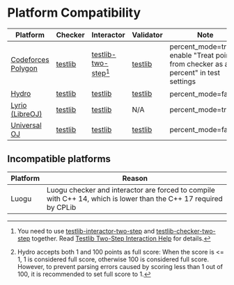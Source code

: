 # Platform Compatibility

| Platform                                             | Checker                    | Interactor                                          | Validator                    | Note                                                                                |
| ---------------------------------------------------- | -------------------------- | --------------------------------------------------- | ---------------------------- | ----------------------------------------------------------------------------------- |
| [Codeforces Polygon](https://polygon.codeforces.com) | [testlib][testlib-checker] | [testlib-two-step][testlib-interactor-two-step][^1] | [testlib][testlib-validator] | percent_mode=true, enable "Treat points from checker as a percent" in test settings |
| [Hydro](https://hydro.ac)                            | [testlib][testlib-checker] | [testlib][testlib-interactor]                       | [testlib][testlib-validator] | percent_mode=false[^2]                                                              |
| [Lyrio (LibreOJ)](https://loj.ac)                    | [testlib][testlib-checker] | [testlib][testlib-interactor]                       | N/A                          | percent_mode=true                                                                   |
| [Universal OJ](https://uoj.ac)                       | [testlib][testlib-checker] | [testlib][testlib-interactor]                       | [testlib][testlib-validator] | percent_mode=false                                                                  |

[^1]: You need to use [testlib-interactor-two-step] and [testlib-checker-two-step] together. Read [Testlib Two-Step Interaction Help](include/testlib/two_step_interaction_help.md) for details.
[^2]: Hydro accepts both 1 and 100 points as full score: When the score is <= 1, 1 is considered full score, otherwise 100 is considered full score. However, to prevent parsing errors caused by scoring less than 1 out of 100, it is recommended to set full score to 1.

[testlib-checker]: include/testlib/checker.hpp
[testlib-checker-two-step]: include/testlib/checker_two_step.cpp
[testlib-interactor]: include/testlib/interactor.hpp
[testlib-interactor-two-step]: include/testlib/interactor_two_step.hpp
[testlib-validator]: include/testlib/validator.hpp

## Incompatible platforms

| Platform | Reason                                                                                                           |
| -------- | ---------------------------------------------------------------------------------------------------------------- |
| Luogu    | Luogu checker and interactor are forced to compile with C++ 14, which is lower than the C++ 17 required by CPLib |
